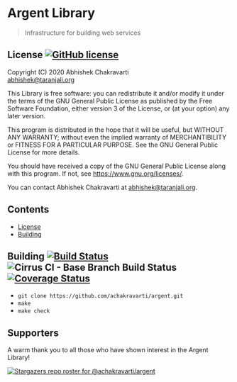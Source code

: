 # Argent Library
> Infrastructure for building web services

## License [![GitHub license](https://img.shields.io/github/license/achakravarti/argent.svg)](https://github.com/achakravarti/argent/blob/master/LICENSE)

Copyright (C) 2020 Abhishek Chakravarti  
<abhishek@taranjali.org>
 
This Library is free software: you can redistribute it and/or modify it under
the terms of the GNU General Public License as published by the Free Software
Foundation, either version 3 of the License, or (at your option) any later
version.

This program is distributed in the hope that it will be useful, but WITHOUT
ANY WARRANTY; without even the implied warranty of MERCHANTIBILITY or FITNESS
FOR A PARTICULAR PURPOSE. See the GNU General Public License for more
details.

You should have received a copy of the GNU General Public License along with
this program. If not, see <https://www.gnu.org/licenses/>.

You can contact Abhishek Chakravarti at <abhishek@taranjali.org>.


## Contents
- [License](#license)
- [Building](#building)


## Building [![Build Status](https://travis-ci.com/achakravarti/argent.svg)](https://travis-ci.com/achakravarti/argent) ![Cirrus CI - Base Branch Build Status](https://img.shields.io/cirrus/github/achakravarti/argent?style=plastic) [![Coverage Status](https://coveralls.io/repos/github/achakravarti/argent/badge.svg)](https://coveralls.io/github/achakravarti/argent)
- `git clone https://github.com/achakravarti/argent.git`
- `make`
- `make check`


## Supporters
A warm thank you to all those who have shown interest in the Argent Library!

[![Stargazers repo roster for @achakravarti/argent](https://reporoster.com/stars/achakravarti/argent)](https://github.com/achakravarti/argent/stargazers)

